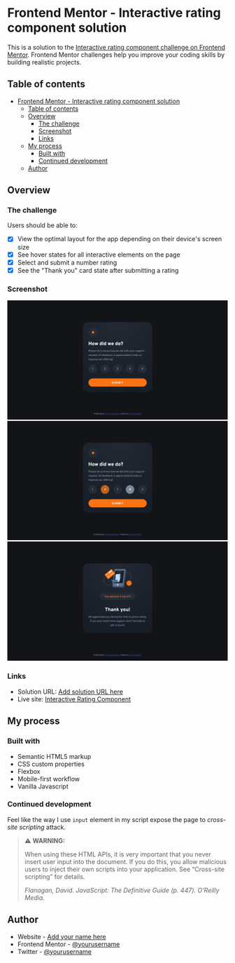 # Frontend Mentor - Interactive rating component solution

This is a solution to the [Interactive rating component challenge on Frontend Mentor](https://www.frontendmentor.io/challenges/interactive-rating-component-koxpeBUmI). Frontend Mentor challenges help you improve your coding skills by building realistic projects. 

## Table of contents

- [Frontend Mentor - Interactive rating component solution](#frontend-mentor---interactive-rating-component-solution)
  - [Table of contents](#table-of-contents)
  - [Overview](#overview)
    - [The challenge](#the-challenge)
    - [Screenshot](#screenshot)
    - [Links](#links)
  - [My process](#my-process)
    - [Built with](#built-with)
    - [Continued development](#continued-development)
  - [Author](#author)

## Overview

### The challenge

Users should be able to:

- [x]  View the optimal layout for the app depending on their device's screen size
- [x] See hover states for all interactive elements on the page
- [x] Select and submit a number rating
- [x] See the "Thank you" card state after submitting a rating

### Screenshot

![Main screenshot](solution/screenshot_main.png)
![Focus screenshot](solution/screenshot_focus.png)
![Thank screenshot](solution/screenshot_thank.png)

### Links

- Solution URL: [Add solution URL here](https://your-solution-url.com)
- Live site: [Interactive Rating Component](https://matondo99.github.io/interactive-rating-component/)

## My process

### Built with

- Semantic HTML5 markup
- CSS custom properties
- Flexbox
- Mobile-first workflow
- Vanilla Javascript

### Continued development

Feel like the way I use `input` element in my script expose the page to *cross-site scripting* attack.

>:warning: **WARNING:**
>
>When using these HTML APIs, it is very important that you never insert user input into the document. If you do this, you allow malicious users to inject their own scripts into your application. See “Cross-site scripting” for details.
>
>*Flanagan, David. JavaScript: The Definitive Guide (p. 447). O'Reilly Media.*

## Author

- Website - [Add your name here](https://www.your-site.com)
- Frontend Mentor - [@yourusername](https://www.frontendmentor.io/profile/yourusername)
- Twitter - [@yourusername](https://www.twitter.com/yourusername)
